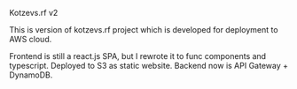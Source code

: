 Kotzevs.rf v2

This is version of kotzevs.rf project which is developed for deployment to AWS cloud.

Frontend is still a react.js SPA, but I rewrote it to func components and typescript. Deployed to S3 as static website.
Backend now is API Gateway + DynamoDB. 
